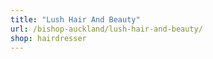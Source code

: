 ```yaml
---
title: "Lush Hair And Beauty"
url: /bishop-auckland/lush-hair-and-beauty/
shop: hairdresser
---
```

